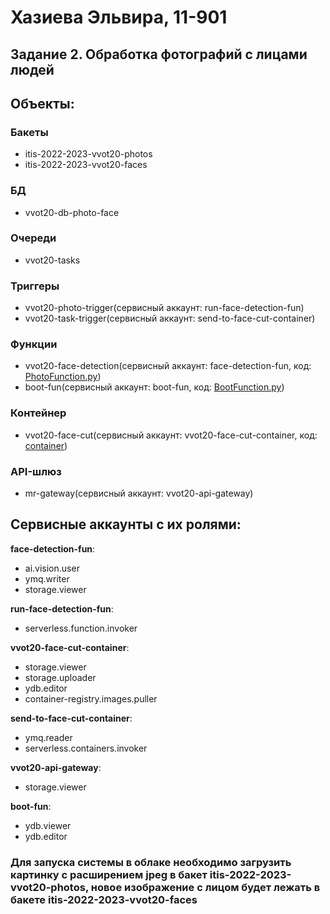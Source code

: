 # Хазиева Эльвира, 11-901
## Задание 2. Обработка фотографий с лицами людей

## Объекты:
### Бакеты
- itis-2022-2023-vvot20-photos
- itis-2022-2023-vvot20-faces
### БД
- vvot20-db-photo-face
### Очереди
- vvot20-tasks
### Триггеры
- vvot20-photo-trigger(сервисный аккаунт: run-face-detection-fun)
- vvot20-task-trigger(сервисный аккаунт: send-to-face-cut-container)
### Функции
- vvot20-face-detection(сервисный аккаунт: face-detection-fun, код: [PhotoFunction.py](https://github.com/ElviraKhazieva/CloudHw2/blob/main/functions/PhotoFunction.py))
- boot-fun(сервисный аккаунт: boot-fun, код: [BootFunction.py](https://github.com/ElviraKhazieva/CloudHw2/blob/main/functions/BootFunction.py))
### Контейнер
- vvot20-face-cut(сервисный аккаунт: vvot20-face-cut-container, код: [container](https://github.com/ElviraKhazieva/CloudHw2/tree/main/container))  
### API-шлюз
- mr-gateway(сервисный аккаунт: vvot20-api-gateway)

## Cервисные аккаунты с их ролями:
**face-detection-fun**:  
- ai.vision.user
- ymq.writer
- storage.viewer  

**run-face-detection-fun**:
- serverless.function.invoker  

**vvot20-face-cut-container**:
- storage.viewer
- storage.uploader
- ydb.editor
- container-registry.images.puller  

**send-to-face-cut-container**:
- ymq.reader
- serverless.containers.invoker

**vvot20-api-gateway**:  
- storage.viewer  

**boot-fun**:
- ydb.viewer
- ydb.editor

### Для запуска системы в облаке необходимо загрузить картинку с расширением jpeg в бакет itis-2022-2023-vvot20-photos, новое изображение с лицом будет лежать в бакете itis-2022-2023-vvot20-faces
